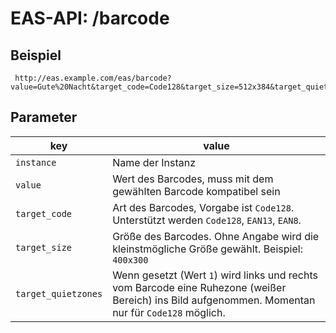 #  EAS-API: /barcode

##  Beispiel

~~~
 http://eas.example.com/eas/barcode?value=Gute%20Nacht&target_code=Code128&target_size=512x384&target_quietzones=1&instance=example
~~~


##  Parameter


|key|value|
|---|---|
|`instance`          |Name der Instanz|
|`value`             |Wert des Barcodes, muss mit dem gewählten Barcode kompatibel sein|
|`target_code`       |Art des Barcodes, Vorgabe ist `Code128`. Unterstützt werden `Code128`, `EAN13`, `EAN8`.|
|`target_size`       |Größe des Barcodes. Ohne Angabe wird die kleinstmögliche Größe gewählt. Beispiel: `400x300`|
|`target_quietzones` |Wenn gesetzt (Wert `1`) wird links und rechts vom Barcode eine Ruhezone (weißer Bereich) ins Bild aufgenommen. Momentan nur für `Code128` möglich.|


